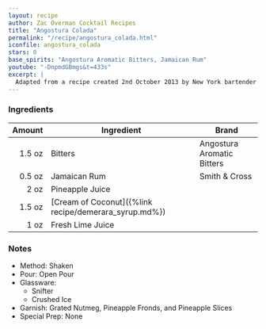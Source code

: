 ```yaml
---
layout: recipe
author: Zac Overman Cocktail Recipes
title: "Angostura Colada"
permalink: "/recipe/angostura_colada.html"
iconfile: angostura_colada
stars: 0
base_spirits: "Angostura Aromatic Bitters, Jamaican Rum"
youtube: "-DnpmdGBmgs&t=433s"
excerpt: |
  Adapted from a recipe created 2nd October 2013 by New York bartender Zac Overman while experimenting at home. His Trinidad Colada a.k.a. Angostura Colada debuted at the Sunken Harbor Club in Brooklyn when it opened on 23 January 2014.
---
```


### Ingredients

| Amount | Ingredient                                            | Brand                      |
| -----: | ----------------------------------------------------- | -------------------------- |
| 1.5 oz | Bitters                                               | Angostura Aromatic Bitters |
| 0.5 oz | Jamaican Rum                                          | Smith & Cross              |
|   2 oz | Pineapple Juice                                       |                            |
| 1.5 oz | [Cream of Coconut]({%link recipe/demerara_syrup.md%}) |                            |
|   1 oz | Fresh Lime Juice                                      |                            |

### Notes

- Method: Shaken
- Pour: Open Pour
- Glassware:
  - Snifter
  - Crushed Ice
- Garnish: Grated Nutmeg, Pineapple Fronds, and Pineapple Slices
- Special Prep: None
